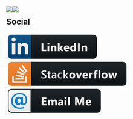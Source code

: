 <a href="#">
  <img align="left" src="https://i.imgur.com/XJbBVfw.png" />
</a>
<a href="#">
  <img align="left" src="https://github-readme-stats.vercel.app/api?username=zHaytam&show_icons=true&count_private=true&theme=onedark" />
</a> 

## Social
<p align="left">
  <a href="https://www.linkedin.com/in/zanid-haytam">
    <img src="Resources/social/linkedin.svg" alt="Linkedin" style="vertical-align:top; margin:4px">
  </a>
  <a href="https://stackoverflow.com/users/5447084/haytam">
    <img src="Resources/social/stackoverflow.svg" alt="Linkedin" style="vertical-align:top; margin:4px">
  </a>
  <a href="mailto: haytam.zanid@gmail.com">
    <img src="Resources/social/email_me.svg" alt="Linkedin" style="vertical-align:top; margin:4px">
  </a>  
</p>
